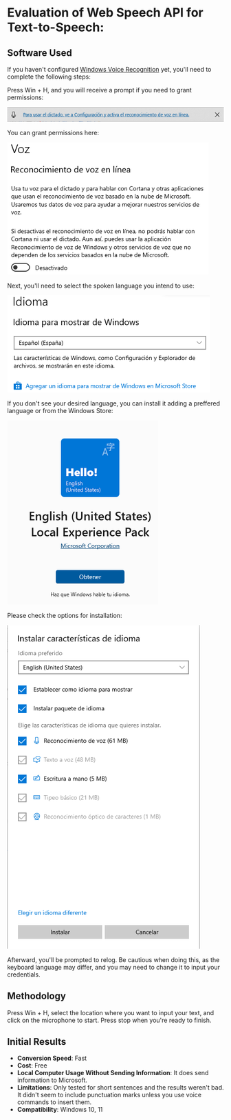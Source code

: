 # Evaluation of Web Speech API for Text-to-Speech:

## Software Used

If you haven't configured [Windows Voice Recognition](https://support.microsoft.com/en-us/windows/use-voice-typing-to-talk-instead-of-type-on-your-pc-fec94565-c4bd-329d-e59a-af033fa5689f) yet, you'll need to complete the following steps:

Press Win + H, and you will receive a prompt if you need to grant permissions:

![Permission Request](./1-voice_recognition_requires_permission.png)

You can grant permissions here:

![Grant Permissions](./2-allow_voice_recognition.png)

Next, you'll need to select the spoken language you intend to use:

![Select Language](./3-installed_languages.PNG)

If you don't see your desired language, you can install it adding a preffered language or from the Windows Store:

![Install US English](./4-install_us_english.PNG)

Please check the options for installation:

![Configuration](./5-installing_us_english.PNG)

Afterward, you'll be prompted to relog. Be cautious when doing this, as the keyboard language may differ, and you may need to change it to input your credentials.

## Methodology

Press Win + H, select the location where you want to input your text, and click on the microphone to start.
Press stop when you're ready to finish.

## Initial Results

- **Conversion Speed**: Fast
- **Cost**: Free
- **Local Computer Usage Without Sending Information**: It does send information to Microsoft.
- **Limitations**: Only tested for short sentences and the results weren't bad. It didn't seem to include punctuation marks unless you use voice commands to insert them.
- **Compatibility**: Windows 10, 11
